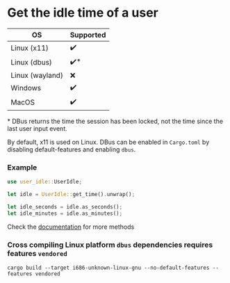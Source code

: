 # Get the idle time of a user

| OS              | Supported |
| --------------- | --------- |
| Linux (x11)     | ✔️         |
| Linux (dbus)    | ✔️*        |
| Linux (wayland) | ❌         |
| Windows         | ✔️         |
| MacOS           | ✔️         |

\* DBus returns the time the session has been locked, not the time since the last user input event.

By default, x11 is used on Linux. DBus can be enabled in `Cargo.toml` by disabling default-features and enabling `dbus`.

### Example

```rust
use user_idle::UserIdle;

let idle = UserIdle::get_time().unwrap();

let idle_seconds = idle.as_seconds();
let idle_minutes = idle.as_minutes();
```
Check the [documentation](https://docs.rs/user-idle/latest/user_idle/) for more methods

### Cross compiling Linux platform `dbus` dependencies requires features `vendored`

```shell
cargo build --target i686-unknown-linux-gnu --no-default-features --features vendored
```
